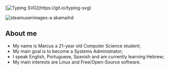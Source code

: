 [![Typing SVG](https://readme-typing-svg.herokuapp.com?font=Fira+Code&pause=1000&color=FFFFFF&width=435&lines=Welcome+to+my+GitHub+profile!;Bem-vinde+ao+meu+perfil+do+GitHub!)](https://git.io/typing-svg)

![steamuserimages-a akamaihd](https://github.com/marcuslaguardia/marcuslaguardia/assets/89594755/5b11b27b-7cce-41b0-b892-b93c7688ce3b)



## About me

- My name is Marcus a 21-year old Computer Science student;
- My main goal is to become a Systems Administrator;
- I speak English, Portuguese, Spanish and am currently learning Hebrew;
- My main interests are Linux and Free/Open-Source software.

